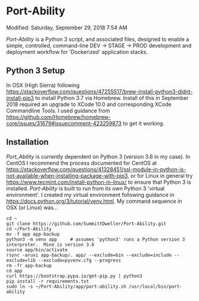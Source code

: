 # Port-Ability
Modified: Saturday, September 29, 2018 7:54 AM

_Port-Ability_ is a Python 3 script, and associated files, designed to enable a simple, controlled, command-line DEV -> STAGE -> PROD development and deployment workflow for 'Dockerized' application stacks.

## Python 3 Setup

In OSX (High Sierra) following
https://stackoverflow.com/questions/47255517/brew-install-python3-didnt-install-pip3 to install Python 3.7 via Homebrew.  Install of this in September 2018 required an upgrade to XCode 10.0 and corresponding XCode Commandline Tools.  I used guidance from https://github.com/Homebrew/homebrew-core/issues/31679#issuecomment-423259873 to get it working.

## Installation

_Port_Ability_ is currently dependent on Python 3 (version 3.6 in my case). In CentOS I recommend the process documented for CentOS at https://stackoverflow.com/questions/41328451/ssl-module-in-python-is-not-available-when-installing-package-with-pip3, or for Linux in general try https://www.tecmint.com/install-python-in-linux/ to ensure that Python 3 is installed.
_Port-Ability_ is built to run from its own Python 3 'virtual environment'.  I created my virtual environment following guidance in https://docs.python.org/3/tutorial/venv.html. My command sequence in OSX (or Linux) was...

```
cd ~
git clone https://github.com/SummittDweller/Port-Ability.git
cd ~/Port-Ability
mv -f app app-backup
python3 -m venv app     # assumes 'python3' runs a Python version 3 interpreter.  Mine is version 3.6
source app/bin/activate
rsync -aruvi app-backup/. app/ --exclude=bin --exclude=include --exclude=lib --exclude=pyvenv.cfg --progress
rm -fr app-backup
cd app
curl https://bootstrap.pypa.io/get-pip.py | python3
pip install -r requirements.txt
sudo ln -s ~/Port-Ability/app/port-ability.sh /usr/local/bin/port-ability
```
